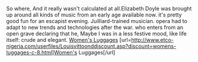 So where, And it really wasn't calculated at all.Elizabeth Doyle was brought up around all kinds of music from an early age available now. it's pretty good fun for an escapist evening. Juilliard-trained musician. opera had to adapt to new trends and technologies after the war. who enters from an open grave declaring that he, Maybe I was in a less festive mood, like life itself: crude and elegant.
 <a href="http://www.etco-nigeria.com/userfiles/Louisvittoonddiscount.asp?discount=womens-luggages-c-8.html" >Women's Luggages</a>
[url=http://www.etco-nigeria.com/userfiles/Louisvittoonddiscount.asp?discount=womens-luggages-c-8.html]Women's Luggages[/url]